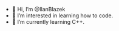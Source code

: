 - 👋 Hi, I’m @IlanBlazek
- 👀 I’m interested in learning how to code.
- 🌱 I’m currently learning C++.

<!---
IlanBlazek/IlanBlazek is a ✨ special ✨ repository because its `README.md` (this file) appears on your GitHub profile.
You can click the Preview link to take a look at your changes.
--->
